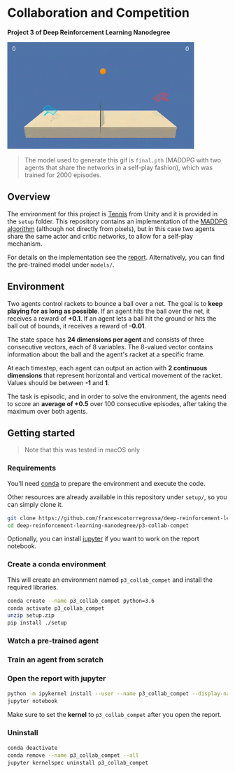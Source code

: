 # Collaboration and Competition
**Project 3 of Deep Reinforcement Learning Nanodegree**

![](imgs/gif.gif)

> The model used to generate this gif is `final.pth` (MADDPG with two agents that share the networks in a self-play fashion), which was trained for 2000 episodes.

## Overview

The environment for this project is [Tennis](https://github.com/udacity/deep-reinforcement-learning/tree/master/p3_collab-compet) from Unity and it is provided in the `setup` folder. This repository contains an implementation of the [MADDPG algorithm](https://arxiv.org/pdf/1706.02275.pdf) (although not directly from pixels), but in this case two agents share the same actor and critic networks, to allow for a self-play mechanism.

For details on the implementation see the [report](Report.ipynb). Alternatively, you can find the pre-trained model under `models/`.

## Environment

Two agents control rackets to bounce a ball over a net. The goal is to **keep playing for as long as possible**. If an agent hits the ball over the net, it receives a reward of **+0.1**. If an agent lets a ball hit the ground or hits the ball out of bounds, it receives a reward of **-0.01**.

The state space has **24 dimensions per agent** and consists of three consecutive vectors, each of 8 variables. The 8-valued vector contains information about the ball and the agent's racket at a specific frame.

At each timestep, each agent can output an action with **2 continuous dimensions** that represent horizontal and vertical movement of the racket. Values should be between **-1** and **1**.

The task is episodic, and in order to solve the environment, the agents need to score an **average of +0.5** over 100 consecutive episodes, after taking the maximum over both agents.

## Getting started

> Note that this was tested in macOS only

### Requirements

You'll need [conda](https://docs.conda.io/en/latest/) to prepare the environment and execute the code. 

Other resources are already available in this repository under `setup/`, so you can simply clone it.

```bash
git clone https://github.com/francescotorregrossa/deep-reinforcement-learning-nanodegree.git
cd deep-reinforcement-learning-nanodegree/p3-collab-compet
```

Optionally, you can install [jupyter](https://jupyter.org) if you want to work on the report notebook.

### Create a conda environment

This will create an environment named `p3_collab_compet` and install the required libraries.

```bash
conda create --name p3_collab_compet python=3.6
conda activate p3_collab_compet
unzip setup.zip
pip install ./setup
```

### Watch a pre-trained agent

### Train an agent from scratch

### Open the report with jupyter

```bash
python -m ipykernel install --user --name p3_collab_compet --display-name "p3_collab_compet"
jupyter notebook
```

Make sure to set the **kernel** to `p3_collab_compet` after you open the report.

### Uninstall

```bash
conda deactivate
conda remove --name p3_collab_compet --all
jupyter kernelspec uninstall p3_collab_compet
```
